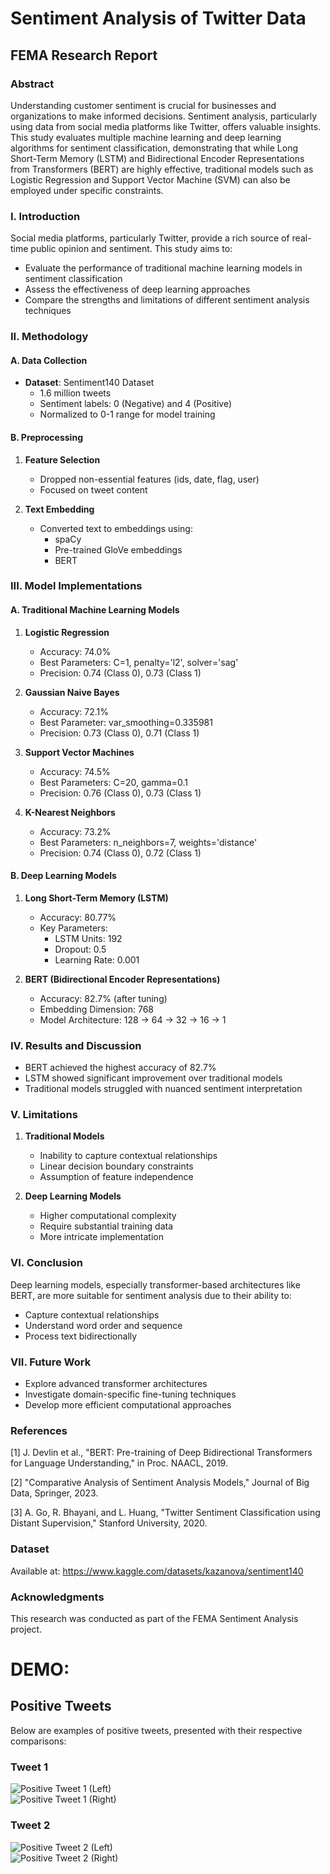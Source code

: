 # Sentiment Analysis of Twitter Data
## FEMA Research Report

### Abstract
Understanding customer sentiment is crucial for businesses and organizations to make informed decisions. Sentiment analysis, particularly using data from social media platforms like Twitter, offers valuable insights. This study evaluates multiple machine learning and deep learning algorithms for sentiment classification, demonstrating that while Long Short-Term Memory (LSTM) and Bidirectional Encoder Representations from Transformers (BERT) are highly effective, traditional models such as Logistic Regression and Support Vector Machine (SVM) can also be employed under specific constraints.

### I. Introduction
Social media platforms, particularly Twitter, provide a rich source of real-time public opinion and sentiment. This study aims to:
- Evaluate the performance of traditional machine learning models in sentiment classification
- Assess the effectiveness of deep learning approaches
- Compare the strengths and limitations of different sentiment analysis techniques

### II. Methodology

#### A. Data Collection
- **Dataset**: Sentiment140 Dataset
  - 1.6 million tweets
  - Sentiment labels: 0 (Negative) and 4 (Positive)
  - Normalized to 0-1 range for model training

#### B. Preprocessing
1. **Feature Selection**
   - Dropped non-essential features (ids, date, flag, user)
   - Focused on tweet content

2. **Text Embedding**
   - Converted text to embeddings using:
     - spaCy
     - Pre-trained GloVe embeddings
     - BERT

### III. Model Implementations

#### A. Traditional Machine Learning Models
1. **Logistic Regression**
   - Accuracy: 74.0%
   - Best Parameters: C=1, penalty='l2', solver='sag'
   - Precision: 0.74 (Class 0), 0.73 (Class 1)

2. **Gaussian Naive Bayes**
   - Accuracy: 72.1%
   - Best Parameter: var_smoothing=0.335981
   - Precision: 0.73 (Class 0), 0.71 (Class 1)

3. **Support Vector Machines**
   - Accuracy: 74.5%
   - Best Parameters: C=20, gamma=0.1
   - Precision: 0.76 (Class 0), 0.73 (Class 1)

4. **K-Nearest Neighbors**
   - Accuracy: 73.2%
   - Best Parameters: n_neighbors=7, weights='distance'
   - Precision: 0.74 (Class 0), 0.72 (Class 1)

#### B. Deep Learning Models
1. **Long Short-Term Memory (LSTM)**
   - Accuracy: 80.77%
   - Key Parameters:
     - LSTM Units: 192
     - Dropout: 0.5
     - Learning Rate: 0.001

2. **BERT (Bidirectional Encoder Representations)**
   - Accuracy: 82.7% (after tuning)
   - Embedding Dimension: 768
   - Model Architecture: 128 → 64 → 32 → 16 → 1

### IV. Results and Discussion
- BERT achieved the highest accuracy of 82.7%
- LSTM showed significant improvement over traditional models
- Traditional models struggled with nuanced sentiment interpretation

### V. Limitations
1. **Traditional Models**
   - Inability to capture contextual relationships
   - Linear decision boundary constraints
   - Assumption of feature independence

2. **Deep Learning Models**
   - Higher computational complexity
   - Require substantial training data
   - More intricate implementation

### VI. Conclusion
Deep learning models, especially transformer-based architectures like BERT, are more suitable for sentiment analysis due to their ability to:
- Capture contextual relationships
- Understand word order and sequence
- Process text bidirectionally

### VII. Future Work
- Explore advanced transformer architectures
- Investigate domain-specific fine-tuning techniques
- Develop more efficient computational approaches

### References
[1] J. Devlin et al., "BERT: Pre-training of Deep Bidirectional Transformers for Language Understanding," in Proc. NAACL, 2019.

[2] "Comparative Analysis of Sentiment Analysis Models," Journal of Big Data, Springer, 2023.

[3] A. Go, R. Bhayani, and L. Huang, "Twitter Sentiment Classification using Distant Supervision," Stanford University, 2020.

### Dataset
Available at: https://www.kaggle.com/datasets/kazanova/sentiment140

### Acknowledgments
This research was conducted as part of the FEMA Sentiment Analysis project.

# DEMO:

## Positive Tweets
Below are examples of positive tweets, presented with their respective comparisons:

### Tweet 1
  ![Positive Tweet 1 (Left)](https://github.com/user-attachments/assets/88219050-4c0f-47fe-8600-eca46d854e23)  
  ![Positive Tweet 1 (Right)](https://github.com/user-attachments/assets/706efdfc-bba6-4f75-a28a-9daaa2614894)  

### Tweet 2
  ![Positive Tweet 2 (Left)](https://github.com/user-attachments/assets/5f00d072-578d-432f-8568-b8c049743bad)  
  ![Positive Tweet 2 (Right)](https://github.com/user-attachments/assets/c009d1c6-db16-4673-be6d-a5fef5003a28)  
